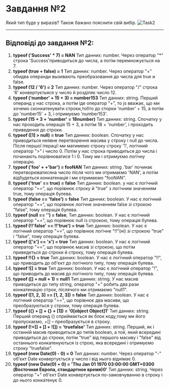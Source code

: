 # Завдання №2

Який тип буде у виразів? Також бажано пояснити свій вибір.
![Task2](img/task2.png)

---

## Відповіді до завдання №2:
1. **typeof ('Success' * 7) = NAN** 
    Тип данних: number. Через оператор "*" строка 'Success'приводиться до числа, а потім перемножується на 7.
2. **typeof (true + false) = 1** 
    Тип данних: number. Через оператор "+" обидва операнди вызивають преобразовання до числа для true и false.
3. **typeof (12 / '6') = 2** 
    Тип данних: number. Через оператор "/" строка '6' конвертуєтьяся у число й розділяє число 12. 
4. **typeof ('number' + 15 + 3) = number153**
    Тип данних: string. Перший операнд у нас строка, а потім іде оператор "+", то js вважає, що ми хочемо сконкатенувати строки,тобто до сторки 'number' + 15, а потім до 'number15' + 3, і отримуємо 'number153'.
5. **typeof (15 + 3 + 'number' = 18number)**
    Тип данних: string. Спочатку у нас проходить операція 15 + 3, а потім 18 + 'number', і проходить приведення до строки.
6. **typeof ([1] > null) = true**
    Тип данних: boolean. Спочатку у нас приводиться неявне перетворення масива у строку і null до числа. Після першої ітерації ми матимемо строку строку '1', логічний оператор ">" і число 0. Потім у нас строка приводиться до числа і починають порівнюватися 1 і 0. Тому ми і отримуємо логічну операцію.
7. **typeof ('foo' + +'bar') = fooNAN** 
    Тип данних: string .'bar' починає перетворюватисяна число після чого ми отримаємо 'NAN', а потім відбудеться конкатенація і ми отримаємо "fooNAN".
8. **typeof ('true' == true) = false**
    Тип данних: boolean. у нас є логічний оператор "==", що порівнює строку й "true" з логічним значенням true, тому операція булева.
9. **typeof (false == 'false') = false** 
    Тип данних: boolean. У нас є логічний оператор "==", що порівнює логічне значенням false зі строкою "false", тому операція булева.
10. **typeof (null == '') = false**;
    Тип данних: boolean. У нас є логічний оператор "==", що порівнює null із строкою, тому операція булева.
11. **typeof (!!'false' == !!'true') = true**
    Тип данних: boolean. У нас є логічний оператор "==", що порівнює логічне "!!"(ні) зі строкою "true" і "false", тому операція булева.
12. **typeof (['x'] == 'x') = true**
    Тип данних: boolean. У нас є логічний оператор "==", що порівнює масив зі строкою, що потім приведеться до строки й строку, тому операція булева.
13. **typeof !!{} = true**
    Тип данних: boolean. У нас є логічний оператор "!!", що приводить до об'єкт до логічного типу, тому операція булева.
14. **typeof ![] = true** 
    Тип данних: boolean. У нас є логічний оператор "!", що приводить до масив до логічного типу, тому операція булева.
15. **typeof ([] + null + 1) = null1**
    Тип данних: string. У нас масив приводиться до типу string, оператор "+" робить два рази конкатенацію строк, післячого ми отримаємо "null1".
16. **typeof ([1, 2, 3] == [1, 2, 3]) = false**
    Тип данних: boolean. У нас є логічний оператор "==", що порівнює два масиви, що преобразуються у строки, тому операція булева.
17. **typeof ({} + [] + {} + [1]) = '0[object Object]1'**
    Тип данних: string. Перший операнд {} сприймається як блок коду,тому ми його пропускаємо, +[] –  преобразується в строку.
18. **typeof (!+[] + [] + ![]) = 'truefalse'**
    Тип данних: string. Перший, як і останній масив приводиться до типів boolean, а той, який всередині приводиться до строки, потім "true" від першого масиву і "false" від останнього конкатенуються із строю, яка всередині і отримуємо строку "truefalse". 
19. **typeof (new Date(0) - 0) = 0**
    Тип данних: number. Через  оператор "-" об'єкт Date конвертується у число і від нього віднімає 0.
20. **typeof (new Date(0) + 0) = 'Thu Jan 01 1970 03:00:00 GMT+0300 (Восточная Европа, стандартное время)0'** 
    Тип данних: string. Через  оператор "+" об'єкт Date конвертується по-замовчуванню в строку і до нього конкатенує 0.